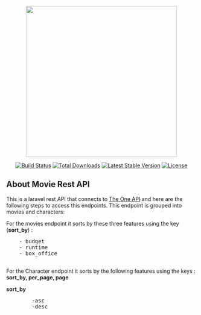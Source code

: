 <p align="center"><img src="https://res.cloudinary.com/dtfbvvkyp/image/upload/v1566331377/laravel-logolockup-cmyk-red.svg" width="400"></p>

<p align="center">
<a href="https://travis-ci.org/laravel/framework"><img src="https://travis-ci.org/laravel/framework.svg" alt="Build Status"></a>
<a href="https://packagist.org/packages/laravel/framework"><img src="https://poser.pugx.org/laravel/framework/d/total.svg" alt="Total Downloads"></a>
<a href="https://packagist.org/packages/laravel/framework"><img src="https://poser.pugx.org/laravel/framework/v/stable.svg" alt="Latest Stable Version"></a>
<a href="https://packagist.org/packages/laravel/framework"><img src="https://poser.pugx.org/laravel/framework/license.svg" alt="License"></a>
</p>

## About Movie Rest API

This is a laravel rest API that connects to [The One API](https://the-one-api.herokuapp.com) and
 here are the following steps to access this endpoints.
 This endpoint is grouped into movies and characters: 
 <p>
 For the movies endpoint it sorts by these three features using the key (<b>sort_by</b>) :
 <div class="highlight">
    <pre>
    - budget
    - runtime
    - box_office
    </pre>
 </div>
 </p>
 
 <p>
    For the Character endpoint it sorts by the following features using the keys : <b>sort_by, per_page, page</b>
 </p>
 
 <div class="highlight">
    <b>sort_by</b>
    <pre>
        -asc
        -desc
    </pre>
 </div>
